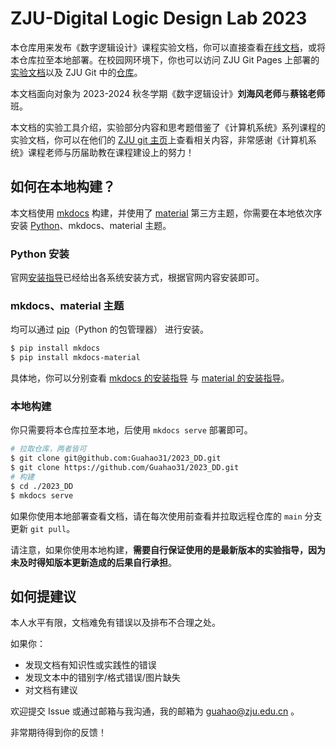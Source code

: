 # ZJU-Digital Logic Design Lab 2023

本仓库用来发布《数字逻辑设计》课程实验文档，你可以直接查看[在线文档](https://guahao31.github.io/2023_DD)，或将本仓库拉至本地部署。在校园网环境下，你也可以访问 ZJU Git Pages 上部署的[实验文档](http://3200105455.pages.zjusct.io/2023_dd)以及 ZJU Git 中的[仓库](https://git.zju.edu.cn/3200105455/2023_dd)。

本文档面向对象为 2023-2024 秋冬学期《数字逻辑设计》**刘海风老师**与**蔡铭老师**班。

本文档的实验工具介绍，实验部分内容和思考题借鉴了《计算机系统》系列课程的实验文档，你可以在他们的 [ZJU git 主页](https://git.zju.edu.cn/zju-sys)上查看相关内容，非常感谢《计算机系统》课程老师与历届助教在课程建设上的努力！

## 如何在本地构建？

本文档使用 [mkdocs](https://www.mkdocs.org/) 构建，并使用了 [material](https://squidfunk.github.io/mkdocs-material/) 第三方主题，你需要在本地依次序安装 [Python](https://python.org)、mkdocs、material 主题。

### Python 安装

官网[安装指导](https://wiki.python.org/moin/BeginnersGuide/Download)已经给出各系统安装方式，根据官网内容安装即可。

### mkdocs、material 主题

均可以通过 [pip](https://pypi.org/project/pip/)（Python 的包管理器） 进行安装。

```bash
$ pip install mkdocs
$ pip install mkdocs-material
```

具体地，你可以分别查看 [mkdocs 的安装指导](https://www.mkdocs.org/getting-started/#installation) 与 [material 的安装指导](https://squidfunk.github.io/mkdocs-material/getting-started/#installation)。

### 本地构建

你只需要将本仓库拉至本地，后使用 `mkdocs serve` 部署即可。

```bash
# 拉取仓库，两者皆可
$ git clone git@github.com:Guahao31/2023_DD.git
$ git clone https://github.com/Guahao31/2023_DD.git
# 构建
$ cd ./2023_DD
$ mkdocs serve
```

如果你使用本地部署查看文档，请在每次使用前查看并拉取远程仓库的 `main` 分支更新 `git pull`。

请注意，如果你使用本地构建，**需要自行保证使用的是最新版本的实验指导，因为未及时得知版本更新造成的后果自行承担**。

## 如何提建议

本人水平有限，文档难免有错误以及排布不合理之处。

如果你：

* 发现文档有知识性或实践性的错误
* 发现文本中的错别字/格式错误/图片缺失
* 对文档有建议

欢迎提交 Issue 或通过邮箱与我沟通，我的邮箱为 guahao@zju.edu.cn 。

非常期待得到你的反馈！